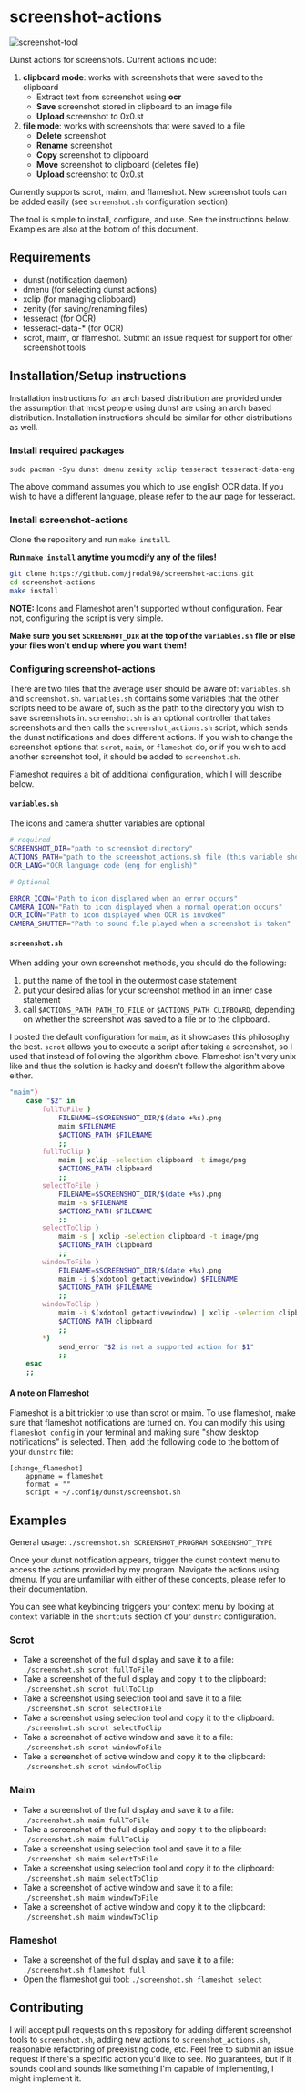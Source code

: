 # screenshot-actions

![screenshot-tool](https://user-images.githubusercontent.com/35352333/82405961-50555280-9a33-11ea-8240-b690555afc85.gif)

Dunst actions for screenshots. Current actions include:

1) **clipboard mode**: works with screenshots that were saved to the clipboard
    * Extract text from screenshot using **ocr**
    * **Save** screenshot stored in clipboard to an image file
    * **Upload** screenshot to 0x0.st
2) **file mode**: works with screenshots that were saved to a file
    * **Delete** screenshot
    * **Rename** screenshot
    * **Copy** screenshot to clipboard
    * **Move** screenshot to clipboard (deletes file)
    * **Upload** screenshot to 0x0.st

Currently supports scrot, maim, and flameshot. New screenshot tools can be added easily (see `screenshot.sh` configuration section).

The tool is simple to install, configure, and use. See the instructions below. Examples are also at the bottom of this document.

## Requirements

* dunst (notification daemon)
* dmenu (for selecting dunst actions)
* xclip (for managing clipboard)
* zenity (for saving/renaming files)
* tesseract (for OCR)
* tesseract-data-* (for OCR)
* scrot, maim, or flameshot. Submit an issue request for support for other screenshot tools

## Installation/Setup instructions

Installation instructions for an arch based distribution are provided under the assumption that most people using dunst are using an arch based distribution. Installation instructions should be similar for other distributions as well.

### Install required packages

`sudo pacman -Syu dunst dmenu zenity xclip tesseract tesseract-data-eng`

The above command assumes you which to use english OCR data. If you wish to have a different language, please refer to the aur page for tesseract.

### Install screenshot-actions

Clone the repository and run `make install`.

**Run `make install` anytime you modify any of the files!**

```bash
git clone https://github.com/jrodal98/screenshot-actions.git
cd screenshot-actions
make install
```

**NOTE:** Icons and Flameshot aren't supported without configuration. Fear not, configuring the script is very simple.

**Make sure you set `SCREENSHOT_DIR` at the top of the `variables.sh` file or else your files won't end up where you want them!**

### Configuring screenshot-actions

There are two files that the average user should be aware of: `variables.sh` and `screenshot.sh`. `variables.sh` contains some variables that the other scripts need to be aware of, such as the path to the directory you wish to save screenshots in. `screenshot.sh` is an optional controller that takes screenshots and then calls the `screenshot_actions.sh` script, which sends the dunst notifications and does different actions. If you wish to change the screenshot options that `scrot`, `maim`, or `flameshot` do, or if you wish to add another screenshot tool, it should be added to `screenshot.sh`.

Flameshot requires a bit of additional configuration, which I will describe below.

#### `variables.sh`

The icons and camera shutter variables are optional

```bash
# required
SCREENSHOT_DIR="path to screenshot directory"
ACTIONS_PATH="path to the screenshot_actions.sh file (this variable shouldn't have to be changed)"
OCR_LANG="OCR language code (eng for english)"

# Optional

ERROR_ICON="Path to icon displayed when an error occurs"
CAMERA_ICON="Path to icon displayed when a normal operation occurs"
OCR_ICON="Path to icon displayed when OCR is invoked"
CAMERA_SHUTTER="Path to sound file played when a screenshot is taken"
```

#### `screenshot.sh`

When adding your own screenshot methods, you should do the following:

1) put the name of the tool in the outermost case statement
2) put your desired alias for your screenshot method in an inner case statement
3) call `$ACTIONS_PATH PATH_TO_FILE` or `$ACTIONS_PATH CLIPBOARD`, depending on whether the screenshot was saved to a file or to the clipboard.

I posted the default configuration for `maim`, as it showcases this philosophy the best. `scrot` allows you to execute a script after taking a screenshot, so I used that instead of following the algorithm above. Flameshot isn't very unix like and thus the solution is hacky and doesn't follow the algorithm above either.


```bash
"maim")
    case "$2" in
        fullToFile )
            FILENAME=$SCREENSHOT_DIR/$(date +%s).png
            maim $FILENAME
            $ACTIONS_PATH $FILENAME
            ;;
        fullToClip )
            maim | xclip -selection clipboard -t image/png
            $ACTIONS_PATH clipboard
            ;;
        selectToFile )
            FILENAME=$SCREENSHOT_DIR/$(date +%s).png
            maim -s $FILENAME
            $ACTIONS_PATH $FILENAME
            ;;
        selectToClip )
            maim -s | xclip -selection clipboard -t image/png
            $ACTIONS_PATH clipboard
            ;;
        windowToFile )
            FILENAME=$SCREENSHOT_DIR/$(date +%s).png
            maim -i $(xdotool getactivewindow) $FILENAME
            $ACTIONS_PATH $FILENAME
            ;;
        windowToClip )
            maim -i $(xdotool getactivewindow) | xclip -selection clipboard -t image/png
            $ACTIONS_PATH clipboard
            ;;
        *)
            send_error "$2 is not a supported action for $1"
            ;;
    esac
    ;;
```

#### A note on Flameshot

Flameshot is a bit trickier to use than scrot or maim. To use flameshot, make sure that flameshot notifications are turned on. You can modify this using `flameshot config` in your terminal and making sure "show desktop notifications" is selected. Then, add the following code to the bottom of your `dunstrc` file:

```
[change_flameshot]
    appname = flameshot
    format = ""
    script = ~/.config/dunst/screenshot.sh
```

## Examples


General usage: `./screenshot.sh SCREENSHOT_PROGRAM SCREENSHOT_TYPE`

Once your dunst notification appears, trigger the dunst context menu to access the actions provided by my program. Navigate the actions using dmenu. If you are unfamiliar with either of these concepts, please refer to their documentation.

You can see what keybinding triggers your context menu by looking at `context` variable in the `shortcuts` section of your `dunstrc` configuration.

### Scrot

* Take a screenshot of the full display and save it to a file: `./screenshot.sh scrot fullToFile`
* Take a screenshot of the full display and copy it to the clipboard: `./screenshot.sh scrot fullToClip`
* Take a screenshot using selection tool and save it to a file: `./screenshot.sh scrot selectToFile`
* Take a screenshot using selection tool and copy it to the clipboard: `./screenshot.sh scrot selectToClip`
* Take a screenshot of active window and save it to a file: `./screenshot.sh scrot windowToFile`
* Take a screenshot of active window and copy it to the clipboard: `./screenshot.sh scrot windowToClip`

### Maim

* Take a screenshot of the full display and save it to a file: `./screenshot.sh maim fullToFile`
* Take a screenshot of the full display and copy it to the clipboard: `./screenshot.sh maim fullToClip`
* Take a screenshot using selection tool and save it to a file: `./screenshot.sh maim selectToFile`
* Take a screenshot using selection tool and copy it to the clipboard: `./screenshot.sh maim selectToClip`
* Take a screenshot of active window and save it to a file: `./screenshot.sh maim windowToFile`
* Take a screenshot of active window and copy it to the clipboard: `./screenshot.sh maim windowToClip`

### Flameshot

* Take a screenshot of the full display and save it to a file: `./screenshot.sh flameshot full`
* Open the flameshot gui tool: `./screenshot.sh flameshot select`

## Contributing

I will accept pull requests on this repository for adding different screenshot tools to `screenshot.sh`, adding new actions to `screenshot_actions.sh`, reasonable refactoring of preexisting code, etc. Feel free to submit an issue request if there's a specific action you'd like to see. No guarantees, but if it sounds cool and sounds like something I'm capable of implementing, I might implement it.

